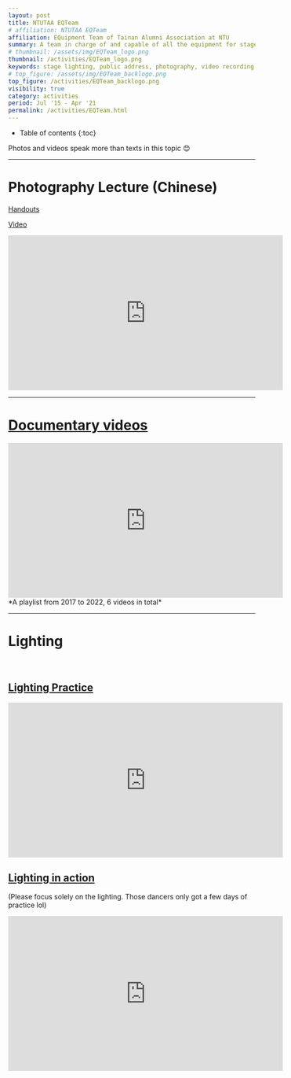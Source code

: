 ```yaml
---
layout: post
title: NTUTAA EQTeam
# affiliation: NTUTAA EQTeam
affiliation: EQuipment Team of Tainan Alumni Association at NTU
summary: A team in charge of and capable of all the equipment for stage performances of the club
# thumbnail: /assets/img/EQTeam_logo.png
thumbnail: /activities/EQTeam_logo.png
keywords: stage lighting, public address, photography, video recording
# top_figure: /assets/img/EQTeam_backlogo.png
top_figure: /activities/EQTeam_backlogo.png
visibility: true
category: activities
period: Jul '15 - Apr '21
permalink: /activities/EQTeam.html
---
```


- Table of contents
{:toc}

Photos and videos speak more than texts in this topic 😊

---

# Photography Lecture (Chinese)
[Handouts](/files/2022handout.pdf)

[Video](https://www.youtube.com/playlist?list=PLK-VW5cNvtXl76dzaSZDsPgXW9TpJLhuW)
<html>
<iframe width="560" height="315" src="https://www.youtube.com/embed/videoseries?si=mo9pIrrOrI5cxmBq&amp;list=PLK-VW5cNvtXl76dzaSZDsPgXW9TpJLhuW" title="YouTube video player" frameborder="0" allow="accelerometer; autoplay; clipboard-write; encrypted-media; gyroscope; picture-in-picture; web-share" allowfullscreen></iframe>
</html>

---

# [Documentary videos](https://www.youtube.com/playlist?list=PLK-VW5cNvtXms-4Nb3F2cJwWXM7j2praM)
<html>
<iframe width="560" height="315" src="https://www.youtube.com/embed/videoseries?si=8CNLqT-Q5dPf2zEs&amp;list=PLK-VW5cNvtXms-4Nb3F2cJwWXM7j2praM" title="YouTube video player" frameborder="0" allow="accelerometer; autoplay; clipboard-write; encrypted-media; gyroscope; picture-in-picture; web-share" allowfullscreen></iframe>
</html>
*A playlist from 2017 to 2022, 6 videos in total*

---

# Lighting
<br>

## [Lighting Practice](https://www.youtube.com/watch?v=O0jfmKaKqNo)
<html>
<iframe width="560" height="315" src="https://www.youtube.com/embed/O0jfmKaKqNo?si=OHGh4CwppcQOLPxE" title="YouTube video player" frameborder="0" allow="accelerometer; autoplay; clipboard-write; encrypted-media; gyroscope; picture-in-picture; web-share" allowfullscreen></iframe>
</html>

## [Lighting in action](https://www.youtube.com/watch?v=a1UocV2OfyU)
(Please focus solely on the lighting. Those dancers only got a few days of practice lol)
<html>
<iframe width="560" height="315" src="https://www.youtube.com/embed/a1UocV2OfyU?si=Bk7QEuVuDeSAFwZC" title="YouTube video player" frameborder="0" allow="accelerometer; autoplay; clipboard-write; encrypted-media; gyroscope; picture-in-picture; web-share" allowfullscreen></iframe>
</html>
